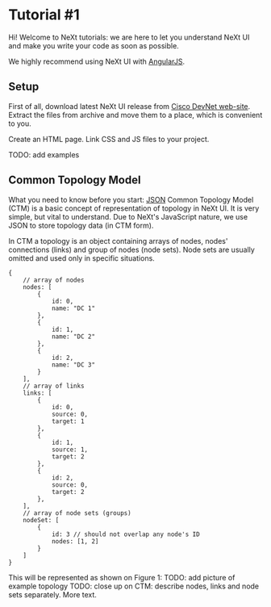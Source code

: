 # Tutorial #1
Hi! Welcome to NeXt tutorials: we are here to let you understand NeXt UI and make you write your code as soon as possible.

We highly recommend using NeXt UI with [AngularJS](http://angularjs.org).

## Setup
First of all, download latest NeXt UI release from [Cisco DevNet web-site](https://developer.cisco.com/site/neXt/). Extract the files from archive and move them to a place, which is convenient to you. 

Create an HTML page. Link CSS and JS files to your project.

TODO: add examples

## Common Topology Model
What you need to know before you start: [JSON](http://www.json.org)
Common Topology Model (CTM) is a basic concept of representation of topology in NeXt UI. It is very simple, but vital to understand. Due to NeXt's JavaScript nature, we use JSON to store topology data (in CTM form). 

In CTM a topology is an object containing arrays of nodes, nodes' connections (links) and group of nodes (node sets). Node sets are usually omitted and used only in specific situations. 
 
```
{
	// array of nodes
	nodes: [
		{
			id: 0,
			name: "DC 1"
		},
		{
			id: 1,
			name: "DC 2"
        },
		{
			id: 2,
			name: "DC 3"
        }
	],
	// array of links
	links: [
		{
			id: 0,
			source: 0,
			target: 1
		},
		{
			id: 1,
			source: 1,
			target: 2
		},
		{
			id: 2,
			source: 0,
			target: 2
		},
	],
	// array of node sets (groups)
	nodeSet: [
		{
			id: 3 // should not overlap any node's ID
			nodes: [1, 2]
		}
	]
}
```

This will be represented as shown on Figure 1:
TODO: add picture of example topology
TODO: close up on CTM: describe nodes, links and node sets separately. More text.


